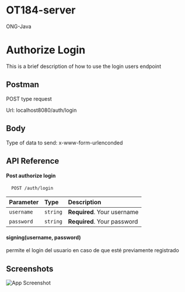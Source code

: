# OT184-server
ONG-Java


# Authorize Login

This is a brief description of how to use the login users endpoint

## Postman
POST type request

Url: localhost8080/auth/login
## Body
Type of data to send: x-www-form-urlenconded
## API Reference

#### Post authorize login

```http
  POST /auth/login
```

| Parameter | Type     | Description                |
| :-------- | :------- | :------------------------- |
| `username` | `string` | **Required**. Your username |
| `password` | `string` | **Required**. Your password |


#### signing(username, password)

permite el login del usuario en caso de que esté previamente registrado


## Screenshots

![App Screenshot](https://via.placeholder.com/468x300?text=App+Screenshot+Here)
